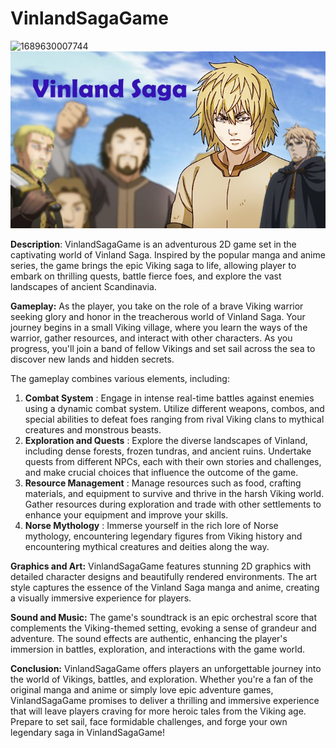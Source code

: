 # VinlandSagaGame

![1689630007744](https://file+.vscode-resource.vscode-cdn.net/c%3A/Users/irina/OneDrive/%D0%A0%D0%B0%D0%B1%D0%BE%D1%87%D0%B8%D0%B9%20%D1%81%D1%82%D0%BE%D0%BB/programming/PYTHON/PYTHON/PYTHON%20GAMES/VinlandSaga/image/README/1689630007744.png)![1689630000600](image/README/1689630000600.png)

**Description**:
VinlandSagaGame is an adventurous 2D game set in the captivating world of Vinland Saga. Inspired by the popular manga and anime series, the game brings the epic Viking saga to life, allowing player to embark on thrilling quests, battle fierce foes, and explore the vast landscapes of ancient Scandinavia.

**Gameplay:**
As the player, you take on the role of a brave Viking warrior seeking glory and honor in the treacherous world of Vinland Saga. Your journey begins in a small Viking village, where you learn the ways of the warrior, gather resources, and interact with other characters. As you progress, you'll join a band of fellow Vikings and set sail across the sea to discover new lands and hidden secrets.

The gameplay combines various elements, including:

1. **Combat System** : Engage in intense real-time battles against enemies using a dynamic combat system. Utilize different weapons, combos, and special abilities to defeat foes ranging from rival Viking clans to mythical creatures and monstrous beasts.
2. **Exploration and Quests** : Explore the diverse landscapes of Vinland, including dense forests, frozen tundras, and ancient ruins. Undertake quests from different NPCs, each with their own stories and challenges, and make crucial choices that influence the outcome of the game.
3. **Resource Management** : Manage resources such as food, crafting materials, and equipment to survive and thrive in the harsh Viking world. Gather resources during exploration and trade with other settlements to enhance your equipment and improve your skills.
4. **Norse Mythology** : Immerse yourself in the rich lore of Norse mythology, encountering legendary figures from Viking history and encountering mythical creatures and deities along the way.

**Graphics and Art:**
VinlandSagaGame features stunning 2D graphics with detailed character designs and beautifully rendered environments. The art style captures the essence of the Vinland Saga manga and anime, creating a visually immersive experience for players.

**Sound and Music:**
The game's soundtrack is an epic orchestral score that complements the Viking-themed setting, evoking a sense of grandeur and adventure. The sound effects are authentic, enhancing the player's immersion in battles, exploration, and interactions with the game world.

**Conclusion:**
VinlandSagaGame offers players an unforgettable journey into the world of Vikings, battles, and exploration. Whether you're a fan of the original manga and anime or simply love epic adventure games, VinlandSagaGame promises to deliver a thrilling and immersive experience that will leave players craving for more heroic tales from the Viking age. Prepare to set sail, face formidable challenges, and forge your own legendary saga in VinlandSagaGame!
